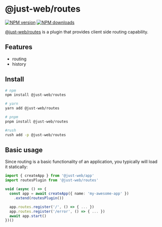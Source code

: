 # @just-web/routes

[![NPM version][npm-image]][npm-url]
[![NPM downloads][downloads-image]][downloads-url]

[@just-web/routes] is a plugin that provides client side routing capability.

## Features

- routing
- history

## Install

```sh
# npm
npm install @just-web/routes

# yarn
yarn add @just-web/routes

# pnpm
pnpm install @just-web/routes

#rush
rush add -p @just-web/routes
```

## Basic usage

Since routing is a basic functionality of an application,
you typically will load it statically:

```ts
import { createApp } from '@just-web/app'
import routesPlugin from '@just-web/routes'

void (async () => {
  const app = await createApp({ name: 'my-awesome-app' })
    .extend(routesPlugin())

  app.routes.register('/', () => { ... })
  app.routes.register('/error', () => { ... })
  await app.start()
})()

```

[@just-web/routes]: https://github.com/justland/just-web/tree/main/plugins/routes
[downloads-image]: https://img.shields.io/npm/dm/@just-web/routes.svg?style=flat
[downloads-url]: https://npmjs.org/package/@just-web/routes
[npm-image]: https://img.shields.io/npm/v/@just-web/routes.svg?style=flat
[npm-url]: https://npmjs.org/package/@just-web/routes
